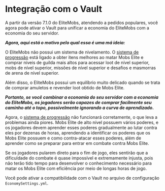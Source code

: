 # Integração com o Vault

A partir da versão 7.1.0 do EliteMobs, atendendo a pedidos populares, você agora pode ativar o Vault para unificar a economia do EliteMobs com a economia do seu servidor.

***Agora, aqui está o motivo pelo qual essa é uma má ideia:***

O EliteMobs não possui um sistema de nivelamento. O [sistema de progressão]($language$/elitemobs/understanding_the_basics_of_elitemobs.md) está ligado a obter itens melhores ao matar Mobs Elite e comprar níveis de guilda mais altos para acessar loot de nível superior, mobs de nível superior, missões de nível superior e desafios e masmorras de arena de nível superior.

Além disso, o EliteMobs possui um equilíbrio muito delicado quando se trata de comprar amuletos e revender loot obtido de Mobs Elite.

***Portanto, se você combinar a economia do seu servidor com a economia do EliteMobs, os jogadores serão capazes de comprar facilmente seu caminho até o topo, possivelmente ignorando a curva de aprendizado.***

Agora, o [sistema de progressão]($language$/elitemobs/understanding_the_basics_of_elitemobs.md) não funcionará corretamente, o que leva a problemas ainda piores. Mobs Elite de alto nível possuem vários poderes, e os jogadores devem aprender esses poderes gradualmente ao lutar contra eles por dezenas de horas, aprendendo a identificar os poderes que os Mobs Elite possuem e como contra-atacar esses poderes, além de aprender como se preparar para entrar em combate contra Mobs Elite.

Se os jogadores pularem direto para o fim de jogo, eles sentirão que a dificuldade do combate é quase impossível e extremamente injusta, pois não terão tido tempo para desenvolver o conhecimento necessário para matar os Mobs Elite com eficiência por meio de longas horas de jogo.

Você pode ativar a compatibilidade com o Vault no arquivo de configuração `EconomySettings.yml`.



